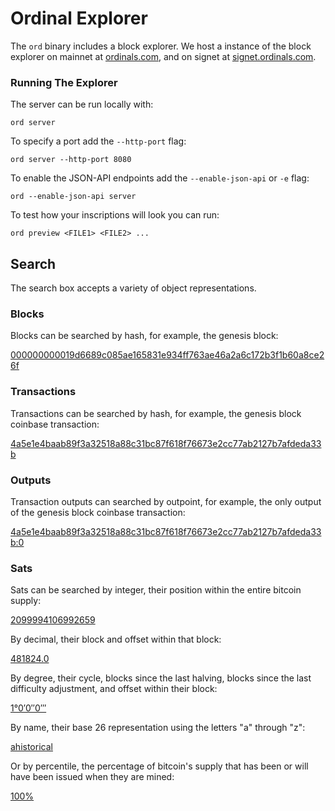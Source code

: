 Ordinal Explorer
================

The `ord` binary includes a block explorer. We host a instance of the block
explorer on mainnet at [ordinals.com](https://ordinals.com), and on signet at
[signet.ordinals.com](https://signet.ordinals.com).

### Running The Explorer
The server can be run locally with:

`ord server`

To specify a port add the `--http-port` flag:

`ord server --http-port 8080`

To enable the JSON-API endpoints add the `--enable-json-api` or `-e` flag:

`ord --enable-json-api server`

To test how your inscriptions will look you can run:

`ord preview <FILE1> <FILE2> ...`

Search
------

The search box accepts a variety of object representations.

### Blocks

Blocks can be searched by hash, for example, the genesis block:

[000000000019d6689c085ae165831e934ff763ae46a2a6c172b3f1b60a8ce26f](https://ordinals.com/search/000000000019d6689c085ae165831e934ff763ae46a2a6c172b3f1b60a8ce26f)

### Transactions

Transactions can be searched by hash, for example, the genesis block coinbase
transaction:

[4a5e1e4baab89f3a32518a88c31bc87f618f76673e2cc77ab2127b7afdeda33b](https://ordinals.com/search/4a5e1e4baab89f3a32518a88c31bc87f618f76673e2cc77ab2127b7afdeda33b)

### Outputs

Transaction outputs can searched by outpoint, for example, the only output of
the genesis block coinbase transaction:

[4a5e1e4baab89f3a32518a88c31bc87f618f76673e2cc77ab2127b7afdeda33b:0](https://ordinals.com/search/4a5e1e4baab89f3a32518a88c31bc87f618f76673e2cc77ab2127b7afdeda33b:0)

### Sats

Sats can be searched by integer, their position within the entire bitcoin
supply:

[2099994106992659](https://ordinals.com/search/2099994106992659)

By decimal, their block and offset within that block:

[481824.0](https://ordinals.com/search/481824.0)

By degree, their cycle, blocks since the last halving, blocks since the last
difficulty adjustment, and offset within their block:

[1°0′0″0‴](https://ordinals.com/search/1°0′0″0‴)

By name, their base 26 representation using the letters "a" through "z":

[ahistorical](https://ordinals.com/search/ahistorical)

Or by percentile, the percentage of bitcoin's supply that has been or will have
been issued when they are mined:

[100%](https://ordinals.com/search/100%)
